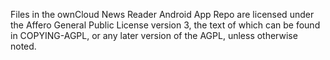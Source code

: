 Files in the ownCloud News Reader Android App Repo are licensed under the Affero General Public License version 3,
the text of which can be found in COPYING-AGPL, or any later version of the AGPL,
unless otherwise noted.